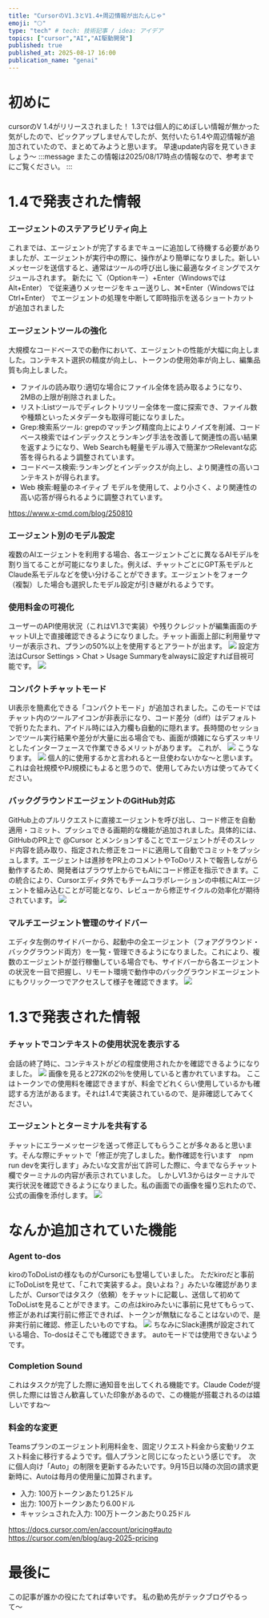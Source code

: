 ```yaml
---
title: "CursorのV1.3とV1.4+周辺情報が出たんじゃ"
emoji: "🌕"
type: "tech" # tech: 技術記事 / idea: アイデア
topics: ["cursor","AI","AI駆動開発"]
published: true
published_at: 2025-08-17 16:00
publication_name: "genai"
---
```


# 初めに
cursorのV 1.4がリリースされました！
1.3では個人的にめぼしい情報が無かった気がしたので、ピックアップしませんでしたが、気付いたら1.4や周辺情報が追加されていたので、まとめてみようと思います。
早速update内容を見ていきましょう〜
:::message
またこの情報は2025/08/17時点の情報なので、参考までにご覧ください。
:::

# 1.4で発表された情報
### エージェントのステアラビリティ向上
これまでは、エージェントが完了するまでキューに追加して待機する必要がありましたが、エージェントが実行中の際に、操作がより簡単になりました。新しいメッセージを送信すると、通常はツールの呼び出し後に最適なタイミングでスケジュールされます。
新たに ⌥（Optionキー）+Enter（WindowsではAlt+Enter） で従来通りメッセージをキュー送りし、⌘+Enter（WindowsではCtrl+Enter） でエージェントの処理を中断して即時指示を送るショートカットが追加されました

### エージェントツールの強化
大規模なコードベースでの動作において、エージェントの性能が大幅に向上しました。コンテキスト選択の精度が向上し、トークンの使用効率が向上し、編集品質も向上しました。
- ファイルの読み取り:適切な場合にファイル全体を読み取るようになり、2MBの上限が削除されました。
- リスト:Listツールでディレクトリツリー全体を一度に探索でき、ファイル数や種類といったメタデータも取得可能になりました。
- Grep:検索系ツール: grepのマッチング精度向上によりノイズを削減、コードベース検索ではインデックスとランキング手法を改善して関連性の高い結果を返すようになり、Web Searchも軽量モデル導入で簡潔かつRelevantな応答を得られるよう調整されています。
- コードベース検索:ランキングとインデックスが向上し、より関連性の高いコンテキストが得られます。
- Web 検索:軽量のネイティブ モデルを使用して、より小さく、より関連性の高い応答が得られるように調整されています。

https://www.x-cmd.com/blog/250810

### エージェント別のモデル設定
複数のAIエージェントを利用する場合、各エージェントごとに異なるAIモデルを割り当てることが可能になりました。例えば、チャットごとにGPT系モデルとClaude系モデルなどを使い分けることができます。エージェントをフォーク（複製）した場合も選択したモデル設定が引き継がれるようです。

### 使用料金の可視化
ユーザーのAPI使用状況（これはV1.3で実装）や残りクレジットが編集画面のチャットUI上で直接確認できるようになりました。チャット画面上部に利用量サマリーが表示され、プランの50%以上を使用するとアラートが出ます。
![](/images/cursor-update-v-1_4/4.png)
設定方法はCursor Settings > Chat > Usage Summaryをalwaysに設定すれば目視可能です。
![](/images/cursor-update-v-1_4/5.png)

### コンパクトチャットモード
UI表示を簡素化できる「コンパクトモード」が追加されました。このモードではチャット内のツールアイコンが非表示になり、コード差分（diff）はデフォルトで折りたたまれ、アイドル時には入力欄も自動的に隠れます。長時間のセッションでツール実行結果や差分が大量に出る場合でも、画面が煩雑にならずスッキリとしたインターフェースで作業できるメリットがあります。
これが、
![](/images/cursor-update-v-1_4/6.png)
こうなります。
![](/images/cursor-update-v-1_4/7.png)
個人的に使用するかと言われると一旦使わないかな〜と思います。これは会社規模やPJ規模にもよると思うので、使用してみたい方は使ってみてください。

### バックグラウンドエージェントのGitHub対応
GitHub上のプルリクエストに直接エージェントを呼び出し、コード修正を自動適用・コミット、プッシュできる画期的な機能が追加されました。具体的には、GitHubのPR上で @Cursor とメンションすることでエージェントがそのスレッド内容を読み取り、指定された修正をコードに適用して自動でコミットをプッシュします。エージェントは進捗をPR上のコメントやToDoリストで報告しながら動作するため、開発者はブラウザ上からでもAIにコード修正を指示できます。この統合により、Cursorエディタ外でもチームコラボレーションの中核にAIエージェントを組み込むことが可能となり、レビューから修正サイクルの効率化が期待されています。
![](/images/cursor-update-v-1_4/8.png)

### マルチエージェント管理のサイドバー
エディタ左側のサイドバーから、起動中の全エージェント（フォアグラウンド・バックグラウンド両方）を一覧・管理できるようになりました。これにより、複数のエージェントが並行稼働している場合でも、サイドバーから各エージェントの状況を一目で把握し、リモート環境で動作中のバックグラウンドエージェントにもクリック一つでアクセスして様子を確認できます。
![](/images/cursor-update-v-1_4/9.png)

# 1.3で発表された情報
### チャットでコンテキストの使用状況を表示する
会話の終了時に、コンテキストがどの程度使用されたかを確認できるようになりました。
![](/images/cursor-update-v-1_4/2.png)
画像を見ると272Kの2％を使用していると書かれていますね。
ここはトークンでの使用料を確認できますが、料金でどれくらい使用しているかも確認する方法があるます。それは1.4で実装されているので、是非確認してみてください。

### エージェントとターミナルを共有する
チャットにエラーメッセージを送って修正してもらうことが多々あると思います。そんな際にチャットで「修正が完了しました。動作確認を行います　npm run devを実行します」みたいな文言が出て許可した際に、今までならチャット欄でターミナルの内容が表示されていました。
しかしV1.3からはターミナルで実行状況を確認できるようになりました。私の画面での画像を撮り忘れたので、公式の画像を添付します。
![](/images/cursor-update-v-1_4/3.png)

# なんか追加されていた機能
### Agent to-dos
kiroのToDoListの様なものがCursorにも登場していました。
ただkiroだと事前にToDoListを見せて、「これで実装するよ。良いよね？」みたいな確認がありましたが、Cursorではタスク（依頼）をチャットに記載し、送信して初めてToDoListを見ることができます。この点はkiroみたいに事前に見せてもらって、修正があれば実行前に修正できれば、トークンが無駄になることはないので、是非実行前に確認、修正したいものですね。
![](/images/cursor-update-v-1_4/1.png)
ちなみにSlack連携が設定されている場合、To-dosはそこでも確認できます。
autoモードでは使用できないようです。

### Completion Sound
これはタスクが完了した際に通知音を出してくれる機能です。Claude Codeが提供した際には皆さん歓喜していた印象があるので、この機能が搭載されるのは嬉しいですね〜

### 料金的な変更
Teamsプランのエージェント利用料金を、固定リクエスト料金から変動リクエスト料金に移行するようです。個人プランと同じになったという感じです。　次に個人向け「Auto」の制限を更新するみたいです。9月15日以降の次回の請求更新時に、Autoは毎月の使用量に加算されます。
- 入力: 100万トークンあたり1.25ドル
- 出力: 100万トークンあたり6.00ドル
- キャッシュされた入力: 100万トークンあたり0.25ドル

https://docs.cursor.com/en/account/pricing#auto
https://cursor.com/en/blog/aug-2025-pricing

# 最後に
この記事が誰かの役にたてれば幸いです。
私の勤め先がテックブログやるって〜
